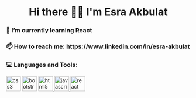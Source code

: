 <h1 align=center>Hi there 👋🏻 I'm Esra Akbulat</h1>



<h3>🤖 I’m currently learning React</h3>

<h3>📫 How to reach me: https://www.linkedin.com/in/esra-akbulat</h3>

<h3 align="left">💻 Languages and Tools:</h3>
<p align="left"> 
    <a href="https://www.w3schools.com/css/" target="_blank"><img src="https://cdn-icons-png.flaticon.com/512/732/732190.png" alt="css3" width="40" height="40" /></a>
    <a href="https://getbootstrap.com/" target="_blank"><img src="https://cdn-icons-png.flaticon.com/512/5968/5968672.png" alt="bootstrap" width="40" height="40"></a>
    <a href="https://www.w3schools.com/html/" target="_blank"><img src="https://cdn-icons-png.flaticon.com/512/732/732212.png" alt="html5" width="40" height="40" /> </a>
    <a href="https://developer.mozilla.org/en-US/docs/Web/JavaScript" target="_blank"><img src="https://www.freepnglogos.com/uploads/javascript-png/javascript-vector-logo-yellow-png-transparent-javascript-vector-12.png" alt="javascript" width="40" height="40" /> </a>
    <a href="https://reactjs.org/" target="_blank"><img src="https://upload.wikimedia.org/wikipedia/commons/thumb/a/a7/React-icon.svg/2300px-React-icon.svg.png" alt="react" width="40" height="40" /> </a>
</p>
